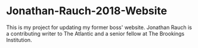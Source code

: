 # Jonathan-Rauch-2018-Website
This is my project for updating my former boss' website. Jonathan Rauch is a contributing writer to The Atlantic and a senior fellow at The Brookings Institution.
